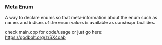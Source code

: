 ### Meta Enum

A way to declare enums so that meta-information about the enum such as names and indices of the enum values is available as constexpr facilities.

check main.cpp for code/usage or just go here: https://godbolt.org/z/SX4oab
